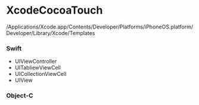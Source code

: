 # XcodeCocoaTouch



/Applications/Xcode.app/Contents/Developer/Platforms/iPhoneOS.platform/Developer/Library/Xcode/Templates



### Swift
* UIViewController
* UITabliewViewCell
* UICollectionViewCell
* UIView

### Object-C
